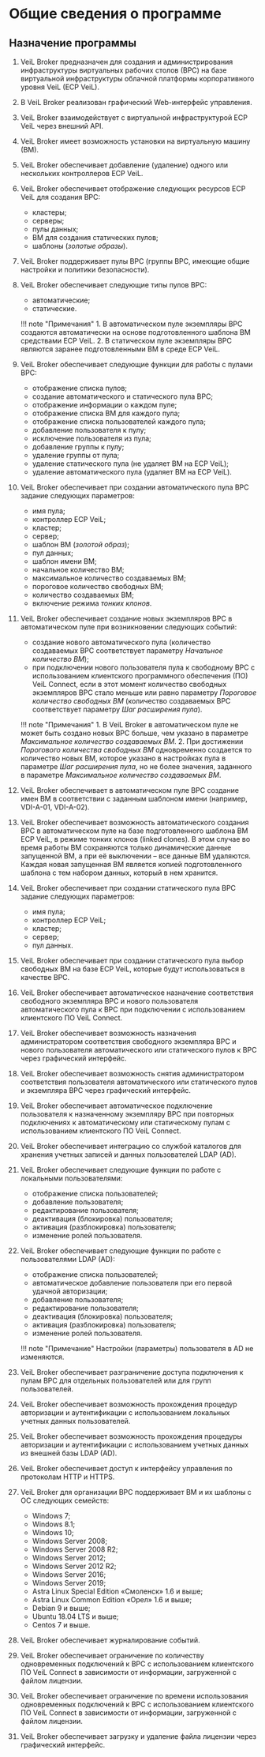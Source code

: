 # Общие сведения о программе

## Назначение программы

1. VeiL  Broker предназначен для создания и администрирования инфраструктуры виртуальных рабочих столов (ВРС) на базе виртуальной инфраструктуры облачной платформы корпоративного уровня VeiL (ECP VeiL).
1. В VeiL  Broker реализован графический Web-интерфейс управления.
1. VeiL  Broker взаимодействует с виртуальной инфраструктурой ECP VeiL через внешний API.
1. VeiL  Broker имеет возможность установки на виртуальную машину (ВМ).
1. VeiL  Broker обеспечивает добавление (удаление) одного или нескольких контроллеров ECP VeiL.
1. VeiL  Broker обеспечивает отображение следующих ресурсов ECP VeiL для создания ВРС:
    - кластеры;
    - серверы;
    - пулы данных;
    - ВМ для создания статических пулов;
    - шаблоны (*золотые образы*).
  
1. VeiL  Broker поддерживает пулы ВРС (группы ВРС, имеющие общие настройки и политики безопасности).
1. VeiL  Broker обеспечивает следующие типы пулов ВРС: 
    - автоматические;
    - статические.

    !!! note "Примечания"
        1.	В автоматическом пуле экземпляры ВРС создаются автоматически на основе подготовленного шаблона ВМ средствами ECP VeiL.
        2.	В статическом пуле экземпляры ВРС являются заранее подготовленными ВМ в среде ECP VeiL.

1. VeiL  Broker обеспечивает следующие функции для работы с пулами ВРС:
    - отображение списка пулов;
    - создание автоматического и статического пула ВРС;
    - отображение информации о каждом пуле;
    - отображение списка ВМ для каждого пула;
    - отображение списка пользователей каждого пула;
    - добавление пользователя к пулу;
    - исключение пользователя из пула;
    - добавление группы к пулу;
    - удаление группы от пула;
    - удаление статического пула (не удаляет ВМ на ECP VeiL);
    - удаление автоматического пула (удаляет ВМ на ECP VeiL).
1. VeiL  Broker обеспечивает при создании автоматического пула ВРС задание следующих параметров:
    - имя пула;
    - контроллер ECP VeiL;
    - кластер;
    - сервер;
    - шаблон ВМ (*золотой образ*);
    - пул данных;
    - шаблон имени ВМ;
    - начальное количество ВМ;
    - максимальное количество создаваемых ВМ;
    - пороговое количество свободных ВМ;
    - количество создаваемых ВМ;
    - включение режима *тонких клонов*.
1. VeiL  Broker обеспечивает создание новых экземпляров ВРС в автоматическом пуле при возникновении следующих событий:
    - создание нового автоматического пула (количество создаваемых ВРС соответствует параметру *Начальное количество ВМ*);
    - при подключении нового пользователя пула к свободному ВРС с использованием клиентского программного обеспечения (ПО) VeiL  Connect, если в этот момент количество свободных экземпляров ВРС стало меньше или равно параметру *Пороговое количество свободных ВМ* (количество создаваемых ВРС соответствует параметру *Шаг расширения пула*).

    !!! note "Примечания" 
        1. В VeiL  Broker в автоматическом пуле не может быть создано новых ВРС больше, чем указано в параметре *Максимальное количество создаваемых ВМ*.
        2. При достижении *Порогового количества свободных ВМ* одновременно создается то количество новых ВМ, которое указано в настройках пула в параметре *Шаг расширения пула*, но не более значения, заданного в параметре *Максимальное количество создаваемых ВМ*.

1. VeiL  Broker обеспечивает в автоматическом пуле ВРС создание имен ВМ в соответствии с заданным шаблоном имени (например, VDI-A-01, VDI-A-02).
1. VeiL  Broker обеспечивает возможность автоматического создания ВРС в автоматическом пуле на базе подготовленного шаблона ВМ ECP VeiL, в режиме тонких клонов (linked clones). В этом случае во время работы ВМ сохраняются только динамические данные запущенной ВМ, а при её выключении – все данные ВМ удаляются. Каждая новая запущенная ВМ является копией подготовленного шаблона с тем набором данных, который в нем хранится.
1. VeiL  Broker обеспечивает при создании статического пула ВРС задание следующих параметров:
    - имя пула;
    - контроллер ECP VeiL;
    - кластер;
    - сервер;
    - пул данных.
1. VeiL  Broker обеспечивает при создании статического пула выбор свободных ВМ на базе ECP VeiL, которые будут использоваться в качестве ВРС.
1. VeiL  Broker обеспечивает автоматическое назначение соответствия свободного экземпляра ВРС и нового пользователя автоматического пула к ВРС при подключении с использованием клиентского ПО VeiL  Connect.
1. VeiL  Broker обеспечивает возможность назначения администратором соответствия свободного экземпляра ВРС и нового пользователя автоматического или статического пулов к ВРС через графический интерфейс.
1. VeiL  Broker обеспечивает возможность снятия администратором соответствия пользователя автоматического или статического пулов и экземпляра ВРС через графический интерфейс.
1. VeiL  Broker обеспечивает автоматическое подключение пользователя к назначенному экземпляру ВРС при повторных подключениях к автоматическому или статическому пулам с использованием клиентского ПО VeiL  Connect.
1. VeiL  Broker обеспечивает интеграцию со службой каталогов для хранения учетных записей и данных пользователей LDAP (AD).
1. VeiL  Broker обеспечивает следующие функции по работе с локальными пользователями:
    - отображение списка пользователей; 
    - добавление пользователя;
    - редактирование пользователя;
    - деактивация (блокировка) пользователя;
    - активация (разблокировка) пользователя;
    - изменение ролей пользователя.
1. VeiL  Broker обеспечивает следующие функции по работе с пользователями LDAP (AD):
    - отображение списка пользователей;
    - автоматическое добавление пользователя при его первой удачной авторизации;
    - добавление пользователя;
    - редактирование пользователя;
    - деактивация (блокировка) пользователя;
    - активация (разблокировка) пользователя;
    - изменение ролей пользователя.

    !!! note "Примечание" 
        Настройки (параметры) пользователя в AD не изменяются.

1. VeiL  Broker обеспечивает разграничение доступа подключения к пулам ВРС для отдельных пользователей или для групп пользователей.
1. VeiL  Broker обеспечивает возможность прохождения процедур авторизации и аутентификации с использованием локальных учетных данных пользователей.
1. VeiL  Broker обеспечивает возможность прохождения процедуры авторизации и аутентификации с использованием учетных данных из внешней базы LDAP (AD).
1. VeiL  Broker обеспечивает доступ к интерфейсу управления по протоколам HTTP и HTTPS.
1. VeiL  Broker для организации ВРС поддерживает ВМ и их шаблоны с ОС следующих семейств:
    - Windows 7;
    - Windows 8.1;
    - Windows 10;
    - Windows Server 2008;
    - Windows Server 2008 R2;
    - Windows Server 2012;
    - Windows Server 2012 R2; 
    - Windows Server 2016;
    - Windows Server 2019;
    - Astra Linux Special Edition «Смоленск» 1.6 и выше;
    - Astra Linux Common Edition «Орел» 1.6 и выше; 
    - Debian 9 и выше;
    - Ubuntu 18.04 LTS и выше;
    - Centos 7 и выше.
1. VeiL  Broker обеспечивает журналирование событий.
1. VeiL  Broker обеспечивает ограничение по количеству одновременных подключений к ВРС с использованием клиентского ПО VeiL  Connect в зависимости от информации, загруженной с файлом лицензии.
1. VeiL  Broker обеспечивает ограничение по времени использования одновременных подключений к ВРС с использованием клиентского ПО VeiL  Connect в зависимости от информации, загруженной с файлом лицензии.
1. VeiL  Broker обеспечивает загрузку и удаление файла лицензии через графический интерфейс.
